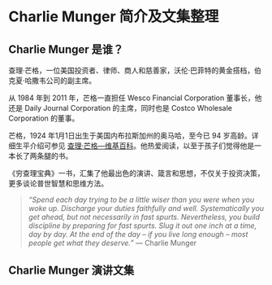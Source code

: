 # Charlie Munger 简介及文集整理
## Charlie Munger 是谁？

查理·芒格，一位美国投资者、律师、商人和慈善家，沃伦·巴菲特的黄金搭档，伯克夏·哈撒韦公司的副主席。

从 1984 年到 2011 年，芒格一直担任 Wesco Financial Corporation 董事长，他还是 Daily Journal Corporation 的主席，同时也是 Costco Wholesale Corporation 的董事。

芒格，1924 年1月1日出生于美国内布拉斯加州的奥马哈，至今已 94 岁高龄。详细生平介绍可参见 [查理·芒格—维基百科](https://en.wikipedia.org/wiki/Charlie_Munger)。他热爱阅读，以至于孩子们觉得他是一本长了两条腿的书。

《穷查理宝典》一书，汇集了他最出色的演讲、箴言和思想，不仅关于投资决策，更多谈论普世智慧和思维方法。

> *“Spend each day trying to be a little wiser than you were when you woke up. Discharge your duties faithfully and well. Systematically you get ahead, but not necessarily in fast spurts. Nevertheless, you build discipline by preparing for fast spurts. Slug it out one inch at a time, day by day. At the end of the day – if you live long enough – most people get what they deserve.”* — Charlie Munger

## Charlie Munger 演讲文集





